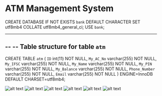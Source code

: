 # ATM Management System
CREATE DATABASE IF NOT EXISTS `bank` DEFAULT CHARACTER SET utf8mb4 COLLATE utf8mb4_general_ci;
USE `bank`;

-- --------------------------------------------------------

--
-- Table structure for table `atm`
--

CREATE TABLE `atm` (
  `ID` int(11) NOT NULL,
  `My_AC_No` varchar(255) NOT NULL,
  `My_IFSC` varchar(255) NOT NULL,
  `My_Name` varchar(255) NOT NULL,
  `My_PIN` varchar(255) NOT NULL,
  `My_Balance` varchar(255) NOT NULL,
  `Phone_Number` varchar(255) NOT NULL,
  `Email` varchar(255) NOT NULL
) ENGINE=InnoDB DEFAULT CHARSET=utf8mb4;

    
![alt text](https://samrat-sarkar.github.io/ATM_Management_System/screenshots/1.png)
![alt text](https://samrat-sarkar.github.io/ATM_Management_System/screenshots/2.png)
![alt text](https://samrat-sarkar.github.io/ATM_Management_System/screenshots/3.png)
![alt text](https://samrat-sarkar.github.io/ATM_Management_System/screenshots/4.png)
![alt text](https://samrat-sarkar.github.io/ATM_Management_System/screenshots/5.png)
![alt text](https://samrat-sarkar.github.io/ATM_Management_System/screenshots/6.png)
